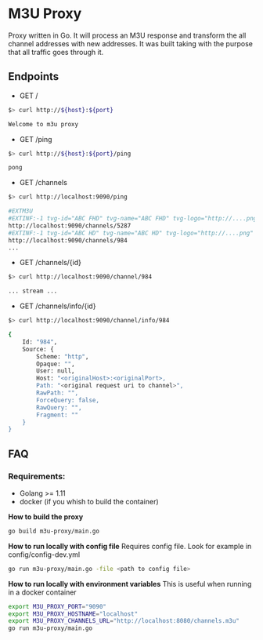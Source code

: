 # M3U Proxy

Proxy written in Go. It will process an M3U response and transform the all channel addresses with new addresses. 
It was built taking with the purpose that all traffic goes through it.

## Endpoints

* GET /
```bash
$> curl http://${host}:${port}

Welcome to m3u proxy
```

* GET /ping
```bash
$> curl http://${host}:${port}/ping

pong
```

* GET /channels
```bash
$> curl http://localhost:9090/ping

#EXTM3U
#EXTINF:-1 tvg-id="ABC FHD" tvg-name="ABC FHD" tvg-logo="http://....png" group-title="group A"
http://localhost:9090/channels/5287
#EXTINF:-1 tvg-id="ABC HD" tvg-name="ABC HD" tvg-logo="http://....png" group-title="group A"
http://localhost:9090/channels/984
...
```

* GET /channels/{id}
```bash
$> curl http://localhost:9090/channel/984

... stream ...
```

* GET /channels/info/{id}
```bash
$> curl http://localhost:9090/channel/info/984

{
    Id: "984",
    Source: {
        Scheme: "http",
        Opaque: "",
        User: null,
        Host: "<originalHost>:<originalPort>,
        Path: "<original request uri to channel>",
        RawPath: "",
        ForceQuery: false,
        RawQuery: "",
        Fragment: ""
    }
}
``` 

## FAQ

### Requirements:
* Golang >= 1.11
* docker (if you whish to build the container)

**How to build the proxy**
```bash
go build m3u-proxy/main.go
```

**How to run locally with config file**
Requires config file. Look for example in config/config-dev.yml
```bash
go run m3u-proxy/main.go -file <path to config file>
```

**How to run locally with environment variables**
This is useful when running in a docker container
```bash
export M3U_PROXY_PORT="9090"
export M3U_PROXY_HOSTNAME="localhost"
export M3U_PROXY_CHANNELS_URL="http://localhost:8080/channels.m3u"
go run m3u-proxy/main.go
```